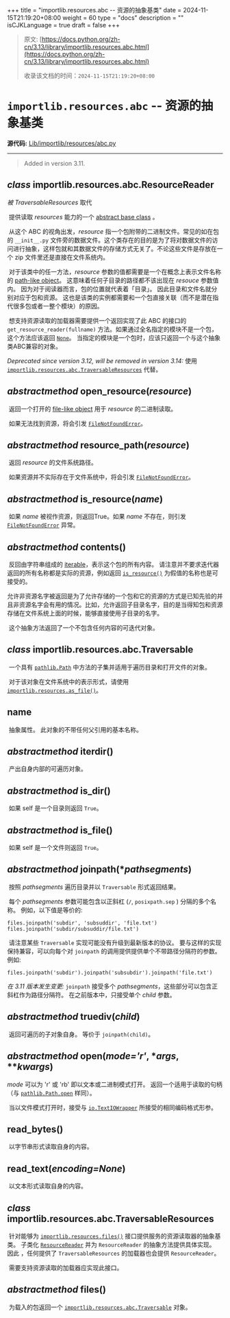 +++
title = "importlib.resources.abc -- 资源的抽象基类"
date = 2024-11-15T21:19:20+08:00
weight = 60
type = "docs"
description = ""
isCJKLanguage = true
draft = false
+++

> 原文: [https://docs.python.org/zh-cn/3.13/library/importlib.resources.abc.html](https://docs.python.org/zh-cn/3.13/library/importlib.resources.abc.html)
>
> 收录该文档的时间：`2024-11-15T21:19:20+08:00`

# `importlib.resources.abc` -- 资源的抽象基类

**源代码:** [Lib/importlib/resources/abc.py](https://github.com/python/cpython/tree/3.13/Lib/importlib/resources/abc.py)

------

> Added in version 3.11.
>

## *class* importlib.resources.abc.**ResourceReader**

*被 TraversableResources* 取代

​	提供读取 *resources* 能力的一个 [abstract base class](https://docs.python.org/zh-cn/3.13/glossary.html#term-abstract-base-class) 。

​	从这个 ABC 的视角出发，*resource* 指一个包附带的二进制文件。常见的如在包的 `__init__.py` 文件旁的数据文件。这个类存在的目的是为了将对数据文件的访问进行抽象，这样包就和其数据文件的存储方式无关了。不论这些文件是存放在一个 zip 文件里还是直接在文件系统内。

​	对于该类中的任一方法，*resource* 参数的值都需要是一个在概念上表示文件名称的 [path-like object](https://docs.python.org/zh-cn/3.13/glossary.html#term-path-like-object)。 这意味着任何子目录的路径都不该出现在 *resouce* 参数值内。 因为对于阅读器而言，包的位置就代表着「目录」。 因此目录和文件名就分别对应于包和资源。 这也是该类的实例都需要和一个包直接关联（而不是潜在指代很多包或者一整个模块）的原因。

​	想支持资源读取的加载器需要提供一个返回实现了此 ABC 的接口的 `get_resource_reader(fullname)` 方法。如果通过全名指定的模块不是一个包，这个方法应该返回 [`None`](https://docs.python.org/zh-cn/3.13/library/constants.html#None)。 当指定的模块是一个包时，应该只返回一个与这个抽象类ABC兼容的对象。

*Deprecated since version 3.12, will be removed in version 3.14:* 使用 [`importlib.resources.abc.TraversableResources`](https://docs.python.org/zh-cn/3.13/library/importlib.resources.abc.html#importlib.resources.abc.TraversableResources) 代替。

## *abstractmethod* **open_resource**(*resource*)

​	返回一个打开的 [file-like object](https://docs.python.org/zh-cn/3.13/glossary.html#term-file-like-object) 用于 *resource* 的二进制读取。

​	如果无法找到资源，将会引发 [`FileNotFoundError`](https://docs.python.org/zh-cn/3.13/library/exceptions.html#FileNotFoundError)。

## *abstractmethod* **resource_path**(*resource*)

​	返回 *resource* 的文件系统路径。

​	如果资源并不实际存在于文件系统中，将会引发 [`FileNotFoundError`](https://docs.python.org/zh-cn/3.13/library/exceptions.html#FileNotFoundError)。

## *abstractmethod* **is_resource**(*name*)

​	如果 *name* 被视作资源，则返回True。如果 *name* 不存在，则引发 [`FileNotFoundError`](https://docs.python.org/zh-cn/3.13/library/exceptions.html#FileNotFoundError) 异常。

## *abstractmethod* **contents**()

​	反回由字符串组成的 [iterable](https://docs.python.org/zh-cn/3.13/glossary.html#term-iterable)，表示这个包的所有内容。 请注意并不要求迭代器返回的所有名称都是实际的资源，例如返回 [`is_resource()`](https://docs.python.org/zh-cn/3.13/library/importlib.resources.abc.html#importlib.resources.abc.ResourceReader.is_resource) 为假值的名称也是可接受的。

​	允许非资源名字被返回是为了允许存储的一个包和它的资源的方式是已知先验的并且非资源名字会有用的情况。比如，允许返回子目录名字，目的是当得知包和资源存储在文件系统上面的时候，能够直接使用子目录的名字。

​	这个抽象方法返回了一个不包含任何内容的可迭代对象。

## *class* importlib.resources.abc.**Traversable**

​	一个具有 [`pathlib.Path`](https://docs.python.org/zh-cn/3.13/library/pathlib.html#pathlib.Path) 中方法的子集并适用于遍历目录和打开文件的对象。

​	对于该对象在文件系统中的表示形式，请使用 [`importlib.resources.as_file()`](https://docs.python.org/zh-cn/3.13/library/importlib.resources.html#importlib.resources.as_file)。

## **name**

​	抽象属性。 此对象的不带任何父引用的基本名称。

## *abstractmethod* **iterdir**()

​	产出自身内部的可遍历对象。

## *abstractmethod* **is_dir**()

​	如果 self 是一个目录则返回 `True`。

## *abstractmethod* **is_file**()

​	如果 self 是一个文件则返回 `True`。

## *abstractmethod* **joinpath**(**pathsegments*)

​	按照 *pathsegments* 遍历目录并以 `Traversable` 形式返回结果。

​	每个 *pathsegments* 参数可能包含以正斜杠 (`/`, `posixpath.sep` ) 分隔的多个名称。 例如，以下值是等价的:

```
files.joinpath('subdir', 'subsuddir', 'file.txt')
files.joinpath('subdir/subsuddir/file.txt')
```

​	请注意某些 `Traversable` 实现可能没有升级到最新版本的协议。 要与这样的实现保持兼容，可以向每个对 `joinpath` 的调用提供提供单个不带路径分隔符的参数。 例如:

```
files.joinpath('subdir').joinpath('subsubdir').joinpath('file.txt')
```

*在 3.11 版本发生变更:* `joinpath` 接受多个 *pathsegments*，这些部分可以包含正斜杠作为路径分隔符。 在之前版本中，只接受单个 *child* 参数。

## *abstractmethod* **__truediv__**(*child*)

​	返回可遍历的子对象自身。 等价于 `joinpath(child)`。

## *abstractmethod* **open**(*mode='r'*, **args*, ***kwargs*)

*mode* 可以为 'r' 或 'rb' 即以文本或二进制模式打开。 返回一个适用于读取的句柄（与 [`pathlib.Path.open`](https://docs.python.org/zh-cn/3.13/library/pathlib.html#pathlib.Path.open) 样同）。

​	当以文件模式打开时，接受与 [`io.TextIOWrapper`](https://docs.python.org/zh-cn/3.13/library/io.html#io.TextIOWrapper) 所接受的相同编码格式形参。

## **read_bytes**()

​	以字节串形式读取自身的内容。

## **read_text**(*encoding=None*)

​	以文本形式读取自身的内容。

## *class* importlib.resources.abc.**TraversableResources**

​	针对能够为 [`importlib.resources.files()`](https://docs.python.org/zh-cn/3.13/library/importlib.resources.html#importlib.resources.files) 接口提供服务的资源读取器的抽象基类。 子类化 [`ResourceReader`](https://docs.python.org/zh-cn/3.13/library/importlib.resources.abc.html#importlib.resources.abc.ResourceReader) 并为 `ResourceReader` 的抽象方法提供具体实现。 因此 ，任何提供了 `TraversableResources` 的加载器也会提供 `ResourceReader`。

​	需要支持资源读取的加载器应实现此接口。

## *abstractmethod* **files**()

​	为载入的包返回一个 [`importlib.resources.abc.Traversable`](https://docs.python.org/zh-cn/3.13/library/importlib.resources.abc.html#importlib.resources.abc.Traversable) 对象。
